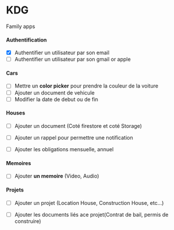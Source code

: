 # KDG

Family apps

#### Authentification

  - [x] Authentifier un utilisateur par son email
  - [ ] Authentifier un utilisateur par son gmail or apple
#### Cars
  - [ ] Mettre un **color picker** pour prendre la couleur de la voiture
  - [ ] Ajouter un document de vehicule
  - [ ] Modifier la date de debut ou de fin

#### Houses
  - [ ] Ajouter un document (Coté firestore et coté Storage)
  - [ ] Ajouter un rappel pour permettre une notification
  - [ ] Ajouter les obligations mensuelle, annuel


#### Memoires
  - [ ] Ajouter **un memoire** (Video, Audio)


#### Projets
  - [ ] Ajouter un projet (Location House, Construction House, etc...)
  - [ ]  Ajouter les documents liés ace projet(Contrat de bail, permis de construire)


